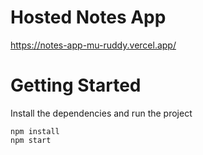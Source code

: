 # Hosted Notes App
https://notes-app-mu-ruddy.vercel.app/
# Getting Started
Install the dependencies and run the project
```
npm install
npm start
